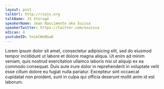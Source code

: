 ```yaml
---
layout: post
talkUrl: http://riojs.org
talkName: JS Storage
speakerName: Jean Nascimento aka Suissa
speakerTwitter: https://twitter.com/osuissa
edicao: 4
youtubeID: YnimlWo0Gw8
---
```


Lorem ipsum dolor sit amet, consectetur adipisicing elit, sed do eiusmod tempor incididunt ut labore et dolore magna aliqua. Ut enim ad minim veniam, quis nostrud exercitation ullamco laboris nisi ut aliquip ex ea commodo consequat. Duis aute irure dolor in reprehenderit in voluptate velit esse cillum dolore eu fugiat nulla pariatur. Excepteur sint occaecat cupidatat non proident, sunt in culpa qui officia deserunt mollit anim id est laborum.